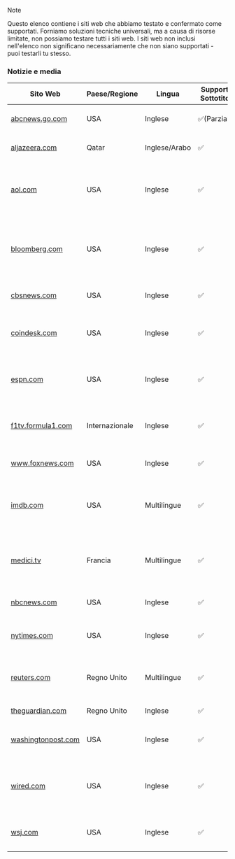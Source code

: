 > [!NOTE]
> Questo elenco contiene i siti web che abbiamo testato e confermato come supportati. Forniamo soluzioni tecniche universali, ma a causa di risorse limitate, non possiamo testare tutti i siti web. I siti web non inclusi nell'elenco non significano necessariamente che non siano supportati - puoi testarli tu stesso.

### Notizie e media

| Sito Web                                                                    | Paese/Regione  | Lingua        | Supporto Sottotitoli | Supporto Danmaku | Descrizione                                                                          |
| --------------------------------------------------------------------------- | -------------- | ------------- | -------------------- | ---------------- | ------------------------------------------------------------------------------------ |
| <a href="https://abcnews.go.com" target="_blank">abcnews.go.com</a>         | USA            | Inglese       | ✅(Parziale)         | ❌               | Il sito web ufficiale di ABC News                                                    |
| <a href="https://aljazeera.com" target="_blank">aljazeera.com</a>           | Qatar          | Inglese/Arabo | ✅                   | ❌               | Il sito web ufficiale di Al Jazeera                                                  |
| <a href="https://aol.com" target="_blank">aol.com</a>                       | USA            | Inglese       | ✅                   | ❌               | Un sito web portale che fornisce notizie, e-mail e servizi di ricerca                |
| <a href="https://bloomberg.com" target="_blank">bloomberg.com</a>           | USA            | Inglese       | ✅                   | ❌               | Bloomberg è un fornitore leader di informazioni globali su affari, finanza e notizie |
| <a href="https://cbsnews.com" target="_blank">cbsnews.com</a>               | USA            | Inglese       | ✅                   | ❌               | Il sito web ufficiale di CBS News                                                    |
| <a href="https://coindesk.com" target="_blank">coindesk.com</a>             | USA            | Inglese       | ✅                   | ❌               | Un sito web di notizie focalizzato su criptovalute e blockchain                      |
| <a href="https://espn.com" target="_blank">espn.com</a>                     | USA            | Inglese       | ✅                   | ❌               | Un sito web leader di notizie e informazioni sportive                                |
| <a href="https://f1tv.formula1.com" target="_blank">f1tv.formula1.com</a>   | Internazionale | Inglese       | ✅                   | ❌               | Il servizio ufficiale di streaming della Formula 1                                   |
| <a href="https://www.foxnews.com" target="_blank">www.foxnews.com</a>       | USA            | Inglese       | ✅                   | ❌               | Il sito web ufficiale di Fox News                                                    |
| <a href="https://imdb.com" target="_blank">imdb.com</a>                     | USA            | Multilingue   | ✅                   | ❌               | La fonte più popolare al mondo per contenuti di film, TV e celebrità                 |
| <a href="https://medici.tv" target="_blank">medici.tv</a>                   | Francia        | Multilingue   | ✅                   | ❌               | Una piattaforma leader di streaming di musica classica                               |
| <a href="https://nbcnews.com" target="_blank">nbcnews.com</a>               | USA            | Inglese       | ✅                   | ❌               | Il sito web ufficiale di NBC News                                                    |
| <a href="https://nytimes.com" target="_blank">nytimes.com</a>               | USA            | Inglese       | ✅                   | ❌               | Il sito web ufficiale del New York Times                                             |
| <a href="https://reuters.com" target="_blank">reuters.com</a>               | Regno Unito    | Multilingue   | ✅                   | ❌               | Reuters è un'agenzia internazionale leader di notizie globali                        |
| <a href="https://theguardian.com" target="_blank">theguardian.com</a>       | Regno Unito    | Inglese       | ✅                   | ❌               | Un quotidiano britannico                                                             |
| <a href="https://washingtonpost.com" target="_blank">washingtonpost.com</a> | USA            | Inglese       | ✅                   | ❌               | Il sito web ufficiale del Washington Post                                            |
| <a href="https://wired.com" target="_blank">wired.com</a>                   | USA            | Inglese       | ✅                   | ❌               | Il sito web ufficiale della rivista Wired, focalizzata su tecnologia e cultura       |
| <a href="https://wsj.com" target="_blank">wsj.com</a>                       | USA            | Inglese       | ✅                   | ❌               | Il sito web ufficiale del Wall Street Journal                                        |
